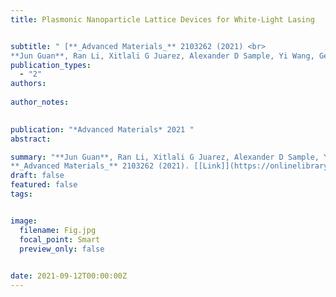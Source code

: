 ```yaml
---
title: Plasmonic Nanoparticle Lattice Devices for White‐Light Lasing


subtitle: " [**_Advanced Materials_** 2103262 (2021) <br> 
**Jun Guan**, Ran Li, Xitlali G Juarez, Alexander D Sample, Yi Wang, George C Schatz, Teri W Odom* ](https://onlinelibrary.wiley.com/doi/full/10.1002/adma.202103262)"
publication_types:
  - "2"
authors: 
  
author_notes:
  

publication: "*Advanced Materials* 2021 "
abstract: 

summary: "**Jun Guan**, Ran Li, Xitlali G Juarez, Alexander D Sample, Yi Wang, George C Schatz, Teri W Odom*  <br>
**_Advanced Materials_** 2103262 (2021). [[Link]](https://onlinelibrary.wiley.com/doi/full/10.1002/adma.202103262)"
draft: false
featured: false
tags:


image:
  filename: Fig.jpg
  focal_point: Smart
  preview_only: false

 
date: 2021-09-12T00:00:00Z
---
```







